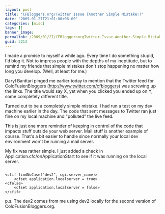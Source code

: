 ```yaml
---
layout: post
title: "CFBloggers.org/Twitter Issue (Another Simple Mistake!)"
date: "2009-01-27T21:01:00+06:00"
categories: [misc]
tags: []
banner_image: 
permalink: /2009/01/27/CFBloggersorgTwitter-Issue-Another-Simple-Mistake
guid: 3213
---
```


I made a promise to myself a while ago. Every time I do something stupid, I'd blog it. Not to impress people with the depths of my ineptitude, but to remind my friends that simple mistakes don't stop happening no matter how long you develop. (Well, at least for me.)

Daryl Banttari pinged me earlier today to mention that the Twitter feed for ColdFusionBloggers (<a href="http://www.twitter.com/cfbloggers">http://www.twitter.com/cfbloggers</a>) was screwing up the links. The title would say X, yet when you clicked you ended up on Y, some completely different title. 

Turned out to be a completely simple mistake. I had run a test on my dev machine earlier in the day. The code that sent messages to Twitter ran just fine on my local machine and "polluted" the live feed.

This is just one more reminder of keeping in control of the code that impacts stuff outside your web server. Mail stuff is another example of course. That's a bit easier to handle since normally your local dev environment won't be running a mail server. 

My fix was rather simple. I just added a check in Application.cfc/onApplicationStart to see if it was running on the local server. 

<code>
&lt;cfif findNoCase("dev2", cgi.server_name)&gt;
	&lt;cfset application.localserver = true&gt;
&lt;cfelse&gt;
	&lt;cfset application.localserver = false&gt;
&lt;/cfif&gt;
</code>

p.s. The dev2 comes from me using dev2 locally for the second version of ColdFusionBloggers.org.